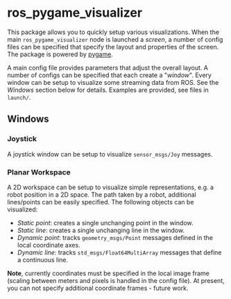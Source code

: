# ros_pygame_visualizer

This package allows you to quickly setup various visualizations. When the main
`ros_pygame_visualizer` node is launched a *screen*, a number of config files
can be specified that specify the layout and properties of the screen. The
package is powered by [pygame](https://www.pygame.org/news).


A main config file provides parameters that adjust the overall layout. A number
of configs can be specified that each create a "*window*". Every window can be
setup to visualize some streaming data from ROS. See the *Windows* section below
for details. Examples are provided, see files in `launch/`.

## Windows

### Joystick

A joystick window can be setup to visualize `sensor_msgs/Joy` messages.

### Planar Workspace

A 2D workspace can be setup to visualize simple representations, e.g. a robot
position in a 2D space. The path taken by a robot, additional lines/points can
be easily specified. The following objects can be visualized:
- *Static point*: creates a single unchanging point in the window.
- *Static line*: creates a single unchanging line in the window.
- *Dynamic point*: tracks `geometry_msgs/Point` messages defined in the local
  coordinate axes.
- *Dynamic line*: tracks `std_msgs/Float64MultiArray` messages that define a
  continuous line.

**Note**, currently coordinates must be specified in the local image frame
(scaling between meters and pixels is handled in the config file). At present,
you can not specify additional coordinate frames - future work.
